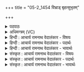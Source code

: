 +++
title = "05-2_1454 विभ्राड् बृहत्सुभृतम्"

+++
<details><summary>पदपाठः</summary>

वि꣣भ्रा꣢ट्। वि꣣। भ्रा꣢ट्। बृ꣣ह꣢त्। सु꣡भृ꣢꣯तम्। सु। भृ꣣तम्। वाजसा꣡त꣢मम्। वा꣣ज। सा꣡त꣢꣯मम्। ध꣡र्म꣢꣯न्। दि꣣वः꣢। ध꣣रु꣡णे꣢। स꣣त्य꣢म्। अ꣡र्पि꣢꣯तम्। अ꣣मित्रहा꣢। अ꣣मित्र। हा꣢। वृ꣣त्रहा꣢। वृ꣣त्र। हा꣢। द꣣स्युह꣡न्त꣢मम्। द꣣स्यु। ह꣡न्त꣢꣯मम्। ज्यो꣡तिः꣢꣯। ज꣣ज्ञे। असुरहा꣢। अ꣣सुर। हा꣢। स꣣पत्नहा꣢। स꣣पत्न। हा꣢। १४५४।
</details>

<details><summary>अधिमन्त्रम् (VC)</summary>

- सूर्यः
- विभ्राट् सौर्यः
- जगती
- निषादः
</details>

<details><summary>हिन्दी : आचार्य रामनाथ वेदालंकार - विषयः</summary>

अगले मन्त्र में सूर्य की ज्योति का वर्णन करके परमात्मा की महिमा प्रकाशित की गयी है।
</details>

<details><summary>हिन्दी : आचार्य रामनाथ वेदालंकार - पदार्थः</summary>

पदार्थान्वयभाषाः -  देखो, (विभ्राट्) देदीप्यमान, (बृहत्) विशाल, (सुभृतम्) अत्यन्त पुष्ट, (वाजसातमम्) अन्न और बल की अतिशय देनेवाली, (सत्यम्) सत्य नियमोंवाली, (धर्मन्) ग्रहोपग्रहों के धारणकर्ता (दिवः धरुणे) द्युलोक के स्तम्भरूप सूर्य में (अर्पितम्) अर्पित, (अमित्रहा) रोग आदि शत्रुओं को नष्ट करनेवाली, (वृत्रहा) अन्धकार की विनाशक, (दस्युहन्तमम्) चोर आदि दस्युओं को दूर करनेवाली, (असुरहा) अप्रशस्त दुर्भिक्ष आदि को विनष्ट करनेवाली, (सपत्नहा) एक साथ आक्रमण करनेवाले रोग-कृमियों की विनाशक (ज्योतिः) सूर्य की ज्योति (जज्ञे) प्रादुर्भूत हुई है ॥२॥ यहाँ स्वभावोक्ति अलङ्कार है। ‘हा’ का चार बार प्रयोग होने के कारण वृत्त्यनुप्रास है। ‘तमं’ और ‘त्रहा’ के दो-दो बार प्रयोग में छेकानुप्रास है ॥२॥
</details>

<details><summary>हिन्दी : आचार्य रामनाथ वेदालंकार - भावार्थः</summary>

भावार्थभाषाः -  रात्रि के घोर अन्धकार को विध्वस्त करती हुई सूर्य की ज्योति परमात्मा की आभा की ओर संकेत करती है ॥२॥
</details>

<details><summary>संस्कृत : आचार्य रामनाथ वेदालंकार - विषयः</summary>

अथ सूर्यस्य ज्योतिरुपवर्ण्य परमात्ममहिमानं प्रकाशयति।
</details>

<details><summary>संस्कृत : आचार्य रामनाथ वेदालंकार - पदार्थः</summary>

पदार्थान्वयभाषाः -  पश्यत, (विभ्राट्) विभ्राजमानम् (बृहत्) विशालम्, (सुभृतम्) सुपुष्टम्, (वाजसातमम्) अन्नस्य बलस्य वा दातृतमम्, (सत्यम्) सत्यनियमम्, (धर्मन्) धर्मणि ग्रहोपग्रहाणां धारके (दिवः धरुणे) द्युलोकस्य स्तम्भे सूर्ये (अर्पितम्) निक्षिप्तम् (अमित्रहा) अमित्राणां रोगादीनां हन्तृ, (वृत्रहा) वृत्रस्य अन्धकारस्य हन्तृ, (दस्युहन्तमम्) दस्यूनां परपदार्थापहर्तॄणां तस्करादीनाम् अपगमयितृतमम्, (असुरहा) अप्रशस्तानां दुर्भिक्षादीनां हन्तृ, (सपत्नहा) सपत्नानां सहपतनशीलानां रोगकृमीणां हन्तृ, (ज्योतिः) सौरं तेजः (जज्ञे) प्रादुर्भवति ॥२॥ अत्र स्वभावोक्तिरलङ्कारः। ‘हा’ इत्यस्य चतुः प्रयोगाद् वृत्त्यनुप्रासः, ‘तमं’ ‘त्रहा’ इत्यनयोर्द्विरुक्तेश्च छेकः ॥२॥
</details>

<details><summary>संस्कृत : आचार्य रामनाथ वेदालंकार - भावार्थः</summary>

भावार्थभाषाः -  रात्रेरन्धतमसं विध्वंसयत् सूर्यज्योतिः परमात्मभासं प्रति संकेतयति ॥२॥
</details>